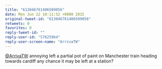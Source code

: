 ```yaml
---
title: "613046761406509056"
date: Mon Jun 22 18:11:52 +0000 2015
original-tweet-id: "613046761406509056"
retweets: 0
favorites: 0
reply-tweet-id: ""
reply-user-id: "57625964"
reply-user-screen-name: "ArrivaTW"
---
```

<a href="https://twitter.com/ArrivaTW">@ArrivaTW</a> annoying left a partial pot of paint on Manchester train heading towards cardiff any chance it may be left at a station?
